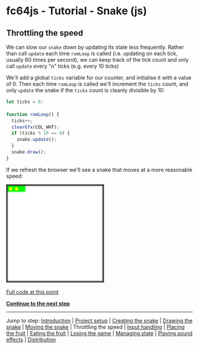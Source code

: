 # fc64js - Tutorial - Snake (js)

## Throttling the speed

We can slow our ```snake``` down by updating its state less frequently. Rather than call ```update``` each time ```romLoop``` is called (i.e. updating on each tick, usually 60 times per second), we can keep track of the tick count and only call ```update``` every "n" ticks (e.g. every 10 ticks)

We'll add a global ```ticks``` variable for our counter, and initialise it with a value of 0. Then each time ```romLoop``` is called we'll increment the ```ticks``` count, and only ```update``` the snake if the ```ticks``` count is cleanly divisible by 10:

```js
let ticks = 0;

function romLoop() {
  ticks++;
  clearGfx(COL_WHT);
  if (ticks % 10 == 0) {
    snake.update();
  }
  snake.draw();
}
```

If we refresh the browser we'll see a snake that moves at a more reasonable speed:

<img src="images/4-throttle-speed.gif" width="264"/>

[Full code at this point](versions/v05.html)

[**Continue to the next step**](06.md)

---

Jump to step: [Introduction](readme.md) | [Project setup](01.md) | [Creating the snake](02.md) | [Drawing the snake](03.md) | [Moving the snake](04.md) | Throttling the speed | [Input handling](06.md) | [Placing the fruit](07.md) | [Eating the fruit](08.md) | [Losing the game](09.md) | [Managing state](10.md) | [Playing sound effects](11.md) | [Distribution](12.md)

